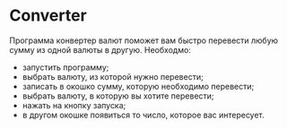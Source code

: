 # Converter
Программа конвертер валют поможет вам быстро перевести любую сумму из одной валюты в другую.
Необходмо:
- запустить программу;
- выбрать валюту, из которой нужно перевести;
- записать в окошко сумму, которую необходимо перевести;
- выбрать валюту, в которую вы хотите перевести;
- нажать на кнопку запуска;
- в другом окошке появиться то число, которое вас интересует.
